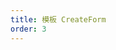 ```yaml
---
title: 模板 CreateForm
order: 3
---
```


<code title="基本使用" src="./create-form/basic.jsx" />

<code title="自定义请求" desc="可以使用请求server去替代请求配置" src="./create-form/customRequest.jsx" />

<code title="自定义操作按钮" src="./create-form/customActions.jsx" />

<code title="表单关联" src="./create-form/dependency.jsx" />